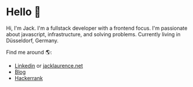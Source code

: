 # Hello 👋

Hi, I'm Jack. I'm a fullstack developer with a frontend focus. I'm passionate about javascript, infrastructure, and solving problems. Currently living in Düsseldorf, Germany. 

Find me around 🌎:

- <a href="https://www.linkedin.com/in/jacklaurence">Linkedin</a> or <a href="https://www.jacklaurence.net">jacklaurence.net</a>
- <a href="https://blog.jacklaurence.net">Blog</a>
- <a href="https://www.hackerrank.com/lawrencetecho">Hackerrank</a>
